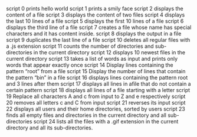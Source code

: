 script 0 prints hello world
script 1 prints a smily face
script 2 displays the content of a file
script 3 displays the content of two files
script 4 displays the last 10 lines of a file
script 5 displays the first 10 lines of a file
script 6 displays the third line of a file
script 7 creates a file whose name has special characters and it has content inside.
script 8 displays the output in a file
script 9 duplicates the last line of a file
script 10 deletes all regular files with a .js extension
script 11 counts the number of directories and sub-directories in the current directory
script 12 displays 10 newest files in the current directory
script 13 takes a list of words as input and prints only words that appear exactly once
script 14 Display lines containing the pattern “root” from a file
script 15 Display the number of lines that contain the pattern “bin” in a file
script 16 displays lines containing the pattern root and 3 lines after them
script 17 displays all lines in afile that do not contain a certain pattern
script 18 displays all lines of a file starting with a letter
script 19 Replace all characters A and c from input to Z and e respectively
script 20  removes all letters c and C from input
script 21 reverses its input
script 22 displays all users and their home directories, sorted by users
script 23 finds all empty files and directories in the current directory and all sub-directories
script 24 lists all the files with a .gif extension in the current directory and all its sub-directories.
